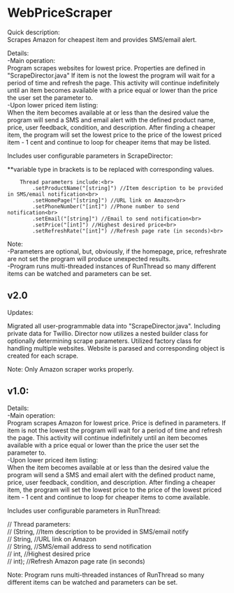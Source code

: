 WebPriceScraper
==========

Quick description:<br>
Scrapes Amazon for cheapest item and provides SMS/email alert.<br>

Details:<br>
-Main operation:<br>
Program scrapes websites for lowest price. Properties are defined in "ScrapeDirector.java" If item is not the lowest the program will wait for a period of time and refresh the page. This activity will continue indefinitely until an item becomes available with a price equal or lower than the price the user set the parameter to.<br>
-Upon lower priced item listing:<br>
When the item becomes available at or less than the desired value the program will send a SMS and email alert with the defined product name, price, user feedback, condition, and description. After finding a cheaper item, the program will set the lowest price to the price of the lowest priced item - 1 cent and continue to loop for cheaper items that may be listed.<br>

Includes user configurable parameters in ScrapeDirector:<br>

**variable type in brackets is to be replaced with corresponding values.

		Thread parameters include:<br>
			.setProductName("[string]") //Item description to be provided in SMS/email notification<br>
			.setHomePage("[string]") //URL link on Amazon<br>
			.setPhoneNumber("[int]") //Phone number to send notification<br>
			.setEmail("[string]") //Email to send notification<br>
			.setPrice("[int]") //Highest desired price<br>
			.setRefreshRate("[int]") //Refresh page rate (in seconds)<br>

Note:<br>
-Parameters are optional, but, obviously, if the homepage, price, refreshrate are not set the program will produce unexpected results.<br>
-Program runs multi-threaded instances of RunThread so many different items can be watched and parameters can be set.<br>

v2.0
-------------------
Updates:

Migrated all user-programmable data into "ScrapeDirector.java". Including private data for Twillio.
Director now utilizes a nested builder class for optionally determining scrape parameters.
Utilized factory class for handling multiple websites. Website is parased and corresponding object is created for each scrape.

Note: Only Amazon scraper works properly.

v1.0:
-------------------

Details:<br>
-Main operation:<br>
Program scrapes Amazon for lowest price. Price is defined in parameters. If item is not the lowest the program will wait for a period of time and refresh the page. This activity will continue indefinitely until an item becomes available with a price equal or lower than the price the user set the parameter to.<br>
-Upon lower priced item listing:<br>
When the item becomes available at or less than the desired value the program will send a SMS and email alert with the defined product name, price, user feedback, condition, and description. After finding a cheaper item, the program will set the lowest price to the price of the lowest priced item - 1 cent and continue to loop for cheaper items to come available.<br>

Includes user configurable parameters in RunThread:<br>

//		Thread parameters:<br>
//			(String, //Item description to be provided in SMS/email notify<br>
//			String, //URL link on Amazon<br>
//			String, //SMS/email address to send notification<br>
//			int, //Highest desired price<br>
//			int); //Refresh Amazon page rate (in seconds)<br>

Note: Program runs multi-threaded instances of RunThread so many different items can be watched and parameters can be set.<br>
